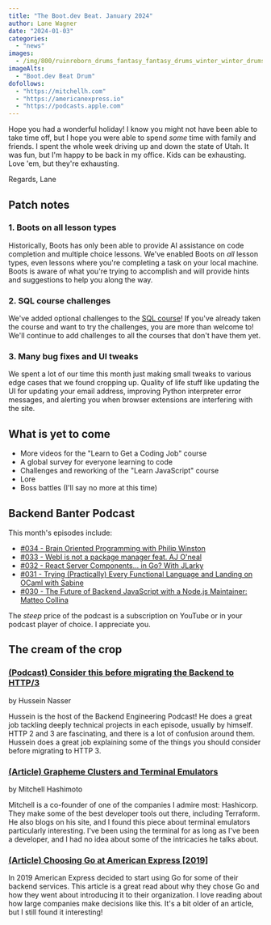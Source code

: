 ```yaml
---
title: "The Boot.dev Beat. January 2024"
author: Lane Wagner
date: "2024-01-03"
categories:
  - "news"
images:
  - /img/800/ruinreborn_drums_fantasy_fantasy_drums_winter_winter_drums_snow_60fb9184-8eb7-479f-b205-b514ec06a61d.png.webp
imageAlts:
  - "Boot.dev Beat Drum"
dofollows:
  - "https://mitchellh.com"
  - "https://americanexpress.io"
  - "https://podcasts.apple.com"
---
```


Hope you had a wonderful holiday! I know you might not have been able to take time off, but I hope you were able to spend *some* time with family and friends. I spent the whole week driving up and down the state of Utah. It was fun, but I'm happy to be back in my office. Kids can be exhausting. Love 'em, but they're exhausting.

Regards, Lane

## Patch notes

### 1. Boots on all lesson types

Historically, Boots has only been able to provide AI assistance on code completion and multiple choice lessons. We've enabled Boots on *all* lesson types, even lessons where you're completing a task on your local machine. Boots is aware of what you're trying to accomplish and will provide hints and suggestions to help you along the way.

### 2. SQL course challenges

We've added optional challenges to the [SQL course](https://www.boot.dev/courses/learn-sql)! If you've already taken the course and want to try the challenges, you are more than welcome to! We'll continue to add challenges to all the courses that don't have them yet.

### 3. Many bug fixes and UI tweaks

We spent a lot of our time this month just making small tweaks to various edge cases that we found cropping up. Quality of life stuff like updating the UI for updating your email address, improving Python interpreter error messages, and alerting you when browser extensions are interfering with the site.

## What is yet to come

* More videos for the "Learn to Get a Coding Job" course
* A global survey for everyone learning to code
* Challenges and reworking of the "Learn JavaScript" course
* Lore
* Boss battles (I'll say no more at this time)

## Backend Banter Podcast

This month's episodes include:

* [#034 - Brain Oriented Programming with Philip Winston](https://www.backendbanter.fm/episodes/034-brain-oriented-programming-with-phillip-winston)
* [#033 - WebI is not a package manager feat. AJ O'neal](https://www.backendbanter.fm/episodes/033-webi-is-not-a-package-manager-feat-aj-oneal)
* [#032 - React Server Components... in Go? With JLarky](https://www.backendbanter.fm/episodes/032-react-server-components-in-go-with-j-larky)
* [#031 - Trying (Practically) Every Functional Language and Landing on OCaml with Sabine](https://www.backendbanter.fm/episodes/031-trying-practically-every-functional-language-and-landing-on-ocaml-with-sabine)
* [#030 - The Future of Backend JavaScript with a Node.js Maintainer: Matteo Collina](https://www.backendbanter.fm/episodes/030-the-future-of-backend-javascript-with-a-node-js-maintainer-matteo-collina)

The *steep* price of the podcast is a subscription on YouTube or in your podcast player of choice. I appreciate you.

## The cream of the crop

### [(Podcast) Consider this before migrating the Backend to HTTP/3](https://podcasts.apple.com/us/podcast/consider-this-before-migrating-the-backend-to-http-3/id1330350799?i=1000630346842)

by Hussein Nasser

Hussein is the host of the Backend Engineering Podcast! He does a great job tackling deeply technical projects in each episode, usually by himself. HTTP 2 and 3 are fascinating, and there is a lot of confusion around them. Hussein does a great job explaining some of the things you should consider before migrating to HTTP 3.

### [(Article) Grapheme Clusters and Terminal Emulators](https://mitchellh.com/writing/grapheme-clusters-in-terminals)

by Mitchell Hashimoto

Mitchell is a co-founder of one of the companies I admire most: Hashicorp. They make some of the best developer tools out there, including Terraform. He also blogs on his site, and I found this piece about terminal emulators particularly interesting. I've been using the terminal for as long as I've been a developer, and I had no idea about some of the intricacies he talks about.

### [(Article) Choosing Go at American Express [2019]](https://americanexpress.io/choosing-go/)

In 2019 American Express decided to start using Go for some of their backend services. This article is a great read about why they chose Go and how they went about introducing it to their organization. I love reading about how large companies make decisions like this. It's a bit older of an article, but I still found it interesting!
